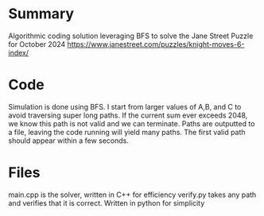 # Summary
Algorithmic coding solution leveraging BFS to solve the Jane Street Puzzle for October 2024 
https://www.janestreet.com/puzzles/knight-moves-6-index/

# Code
Simulation is done using BFS. I start from larger values of A,B, and C to avoid traversing super long paths. If the current sum ever exceeds 2048, we know this path is not valid and we can terminate.
Paths are outputted to a file, leaving the code running will yield many paths. The first valid path should appear within a few seconds. 

# Files
main.cpp is the solver, written in C++ for efficiency
verify.py takes any path and verifies that it is correct. Written in python for simplicity
